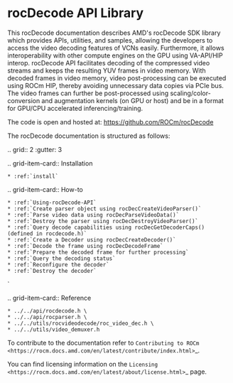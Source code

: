 
# rocDecode API Library

This rocDecode documentation describes AMD's rocDecode SDK library which provides APIs, utilities, and samples, allowing the developers to access the video decoding features of VCNs easily. Furthermore, it allows interoperability with other compute engines on the GPU using VA-API/HIP interop. rocDecode API facilitates decoding of the compressed video streams and keeps the resulting YUV frames in video memory. With decoded frames in video memory, video post-processing can be executed using ROCm HIP, thereby avoiding unnecessary data copies via PCIe bus. The video frames can further be post-processed using scaling/color-conversion and augmentation kernels (on GPU or host) and be in a format for GPU/CPU accelerated inferencing/training.

The code is open and hosted at: https://github.com/ROCm/rocDecode

The rocDecode documentation is structured as follows:

.. grid:: 2
  :gutter: 3

  .. grid-item-card:: Installation

    * :ref:`install`

  .. grid-item-card:: How-to

    * :ref:`Using-rocDecode-API`
    * :ref:`Create parser object using rocDecCreateVideoParser()`
    * :ref:`Parse video data using rocDecParseVideoData()`
    * :ref:`Destroy the parser using rocDecDestroyVideoParser()`
    * :ref:`Query decode capabilities using rocDecGetDecoderCaps() (defined in rocdecode.h)`
    * :ref:`Create a Decoder using rocDecCreateDecoder()`
    * :ref:`Decode the frame using rocDecDecodeFrame`
    * :ref:`Prepare the decoded frame for further processing`
    * :ref:`Query the decoding status`
    * :ref:`Reconfigure the decoder`
    * :ref:`Destroy the decoder`
`

  .. grid-item-card:: Reference

    * ../../api/rocdecode.h \
    * ../../api/rocparser.h \
    * ../../utils/rocvideodecode/roc_video_dec.h \
    * ../../utils/video_demuxer.h
  
To contribute to the documentation refer to `Contributing to ROCm  <https://rocm.docs.amd.com/en/latest/contribute/index.html>`_.

You can find licensing information on the `Licensing <https://rocm.docs.amd.com/en/latest/about/license.html>`_ page.

